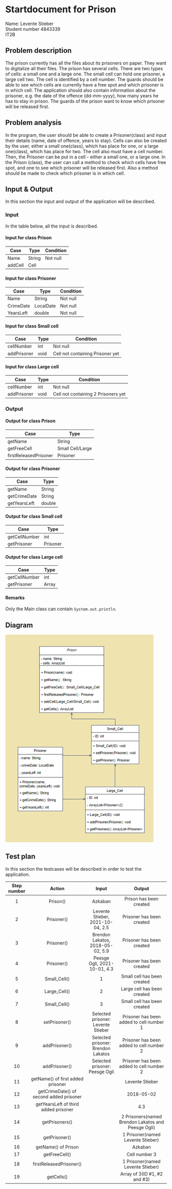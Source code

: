 # Startdocument for Prison

Name: Levente Stieber  
Student number 4843339  
IT2B



## Problem description

The prison currently has all the files about its prisoners on paper. They want to digitalize all their files. The prison has several cells.
There are two types of cells: a small one and a large one. The small cell can hold one prisoner, a large cell two. The cell is identified by a cell number. The guards should be able to see which cells are currently have a free spot and which prisoner is in which cell. 
The application should also contain information about the prisoner, e.g. the date of the offence (dd-mm-yyyy), how many years he has to stay in prison.
The guards of the prison want to know which prisoner will be released first.


## Problem analysis

In the program, the user should be able to create a Prisoner(class) and input their details (name, date of offence, years to stay).
Cells can also be created by the user, either a small one(class), which has place for one, or a large one(class), which has place for two. The cell also must have a cell number.
Then, the Prisoner can be put in a cell - either a small one, or a large one.
In the Prison (class), the user can call a method to check which cells have free spot, and one to see which prisoner will be released first. 
Also a method should be made to check which prisoner is in which cell.


## Input & Output

In this section the input and output of the application will be described.

### Input

In the table below, all the input is described.

#### Input for class Prison

|   Case    |         Type          |       Condition      |
| --------- | --------------------- | -------------------- |
|   Name    |        String         |       Not null       |
|  addCell  |         Cell          |                      |

#### Input for class Prisoner

|   Case    |         Type          |       Condition      |
| --------- | --------------------- | -------------------- |
|    Name   |        String         |        Not null      |
|CrimeDate  |       LocalDate       |        Not null      |
|YearsLeft  |       double          |        Not null      |

#### Input for class Small cell

|   Case    |         Type          |       Condition      |
| --------- | --------------------- | -------------------- |
|    cellNumber     |          int          |        Not null      |
|addPrisoner|         void          |Cell not containing Prisoner yet|

#### Input for class Large cell

|   Case    |         Type          |       Condition      |
| --------- | --------------------- | -------------------- |
|    cellNumber     |          int          |        Not null      |
|addPrisoner|         void          |Cell not containing 2 Prisoners yet|


### Output 


#### Output for class Prison

| Case              | Type   |
| ----------------- | ------ |
| getName           | String |
| getFreeCell       |Small Cell/Large|
| firstReleasedPrisoner|Prisoner|

#### Output for class Prisoner

| Case              | Type   |
| ----------------- | ------ |
|      getName      | String |
|   getCrimeDate    | String |
|   getYearsLeft    | double |

#### Output for class Small cell

| Case              | Type   |
| ----------------- | ------ |
|       getCellNumber       |   int  |
|     getPrisoner   |Prisoner| Condition: If it has a prisoner |

#### Output for class Large cell

| Case              | Type   |
| ----------------- | ------ |
|       getCellNumber     |  int   |
|     getPrisoner   |Array|

#### Remarks

Only the Main class can contain `System.out.println`.

## Diagram 



![Diagram](diagram.png)



## Test plan 

In this section the testcases will be described in order to test the application.


|	Step number	|	Action		|	Input				|	Output						|
|:-------------:|:---------------------:|:-------------------------------------:|:-----------------------------------------------------:|
| 1 |	Prison()	|	Azkaban			|	Prison has been created				|
| 2 |	Prisoner()	|	Levente Stieber, 2021-10-04, 2.5|	Prisoner has been created		|
| 3 |	Prisoner()	|	Brendon Lakatos, 2018-05-02, 5.9|	Prisoner has been created		|
| 4 |   Prisoner()  |   Peesge Ogli, 2021-10-01, 4.3    |   Prisoner has been created       |
| 5 |	Small_Cell()	|		1		|	Small cell has been created				|
| 6 |	Large_Cell()	|	    2		|	Large cell has been created				|
| 7 |   Small_Cell()    |       3       |   Small cell has been created             |
| 8 |	setPrisoner()	|	Selected prisoner: Levente Stieber 	|	Prisoner has been added to cell number 1|
| 9 |	addPrisoner()  	|	Selected prisoner: Brendon Lakatos	|	Prisoner has been added to cell number 2|
| 10 |	addPrisoner()	|	Selected prisoner: Peesge Ogli	    |	Prisoner has been added to cell number 2|
| 11 |	getName() of first added prisoner|	 |	Levente Stieber		|
| 12 |	getCrimeDate() of second added prisoner	|	|	2018-05-02	|
| 13 |	getYearsLeft of third added prisoner	|	|4.3|
| 14 |	getPrisoners()	|	|	2 Prisoners(named Brendon Lakatos and Peesge Ogli)|
| 15 |	getPrisoner()	|	|	1 Prisoner(named Levente Stieber)|
| 16 |	getName() of Prison	|	|	Azkaban	|
| 17 |	getFreeCell()|	|Cell number 3|
| 18 |	firstReleasedPrisoner()	|	|1 Prisoner(named Levente Stieber)|
| 19 |	getCells()	|	|	Array of 3(ID #1, #2 and #3)|
